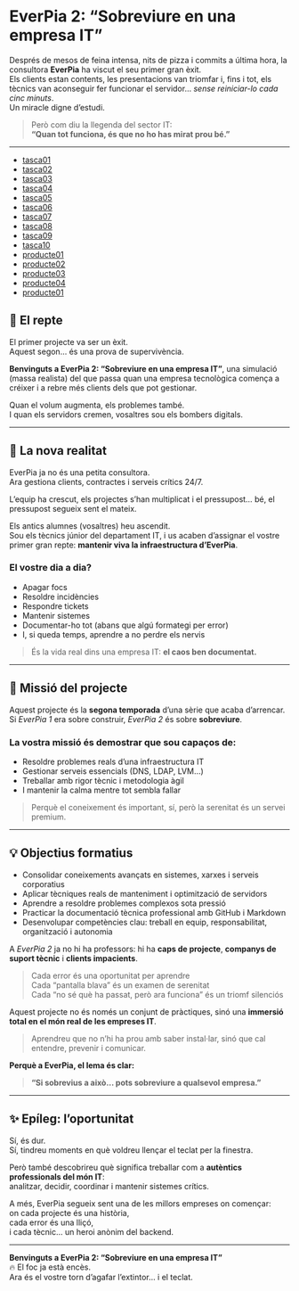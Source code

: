 # EverPia 2: “Sobreviure en una empresa IT”

Després de mesos de feina intensa, nits de pizza i commits a última hora, la consultora **EverPia** ha viscut el seu primer gran èxit.  
Els clients estan contents, les presentacions van triomfar i, fins i tot, els tècnics van aconseguir fer funcionar el servidor… *sense reiniciar-lo cada cinc minuts*.  
Un miracle digne d’estudi.

> Però com diu la llegenda del sector IT:  
> **“Quan tot funciona, és que no ho has mirat prou bé.”**

---

 - [tasca01](tasca01)
 - [tasca02](tasca02)
 - [tasca03](tasca03)
 - [tasca04](tasca04)
 - [tasca05](tasca05)
 - [tasca06](tasca06)
 - [tasca07](tasca07)
 - [tasca08](tasca08)
 - [tasca09](tasca09)
 - [tasca10](tasca10)
 - [producte01](tproducte01)
 - [producte02](tproducte02)
 - [producte03](tproducte03)
 - [producte04](tproducte04)
  - [producte01](tproducte01)

## 🧩 El repte

El primer projecte va ser un èxit.  
Aquest segon… és una prova de supervivència.

**Benvinguts a EverPia 2: “Sobreviure en una empresa IT”**, una simulació (massa realista) del que passa quan una empresa tecnològica comença a créixer i a rebre més clients dels que pot gestionar.

Quan el volum augmenta, els problemes també.  
I quan els servidors cremen, vosaltres sou els bombers digitals.

---

## 🏢 La nova realitat

EverPia ja no és una petita consultora.  
Ara gestiona clients, contractes i serveis crítics 24/7.

L’equip ha crescut, els projectes s’han multiplicat i el pressupost… bé, el pressupost segueix sent el mateix.

Els antics alumnes (vosaltres) heu ascendit.  
Sou els tècnics júnior del departament IT, i us acaben d’assignar el vostre primer gran repte: **mantenir viva la infraestructura d’EverPia**.

### El vostre dia a dia?

- Apagar focs  
- Resoldre incidències  
- Respondre tickets  
- Mantenir sistemes  
- Documentar-ho tot (abans que algú formategi per error)  
- I, si queda temps, aprendre a no perdre els nervis

> És la vida real dins una empresa IT: **el caos ben documentat.**

---

## 🎯 Missió del projecte

Aquest projecte és la **segona temporada** d’una sèrie que acaba d’arrencar.  
Si *EverPia 1* era sobre construir, *EverPia 2* és sobre **sobreviure**.

### La vostra missió és demostrar que sou capaços de:

- Resoldre problemes reals d’una infraestructura IT  
- Gestionar serveis essencials (DNS, LDAP, LVM…)  
- Treballar amb rigor tècnic i metodologia àgil  
- I mantenir la calma mentre tot sembla fallar

> Perquè el coneixement és important, sí, però la serenitat és un servei premium.

---

## 💡 Objectius formatius
- Consolidar coneixements avançats en sistemes, xarxes i serveis corporatius  
- Aplicar tècniques reals de manteniment i optimització de servidors  
- Aprendre a resoldre problemes complexos sota pressió  
- Practicar la documentació tècnica professional amb GitHub i Markdown  
- Desenvolupar competències clau: treball en equip, responsabilitat, organització i autonomia

A *EverPia 2* ja no hi ha professors: hi ha **caps de projecte**, **companys de suport tècnic** i **clients impacients**.

> Cada error és una oportunitat per aprendre  
> Cada “pantalla blava” és un examen de serenitat  
> Cada “no sé què ha passat, però ara funciona” és un triomf silenciós

Aquest projecte no és només un conjunt de pràctiques, sinó una **immersió total en el món real de les empreses IT**.

> Aprendreu que no n’hi ha prou amb saber instal·lar, sinó que cal entendre, prevenir i comunicar.

**Perquè a EverPia, el lema és clar:**  
> **“Si sobrevius a això... pots sobreviure a qualsevol empresa.”**

---

## ✨ Epíleg: l’oportunitat

Sí, és dur.  
Sí, tindreu moments en què voldreu llençar el teclat per la finestra.

Però també descobrireu què significa treballar com a **autèntics professionals del món IT**:  
analitzar, decidir, coordinar i mantenir sistemes crítics.

A més, EverPia segueix sent una de les millors empreses on començar:  
on cada projecte és una història,  
cada error és una lliçó,  
i cada tècnic… un heroi anònim del backend.

---

**Benvinguts a EverPia 2: “Sobreviure en una empresa IT”**  
🔥 El foc ja està encès.  
Ara és el vostre torn d’agafar l’extintor… i el teclat.
